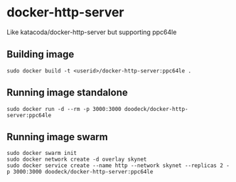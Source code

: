 # docker-http-server
Like katacoda/docker-http-server but supporting ppc64le

## Building image
```
sudo docker build -t <userid>/docker-http-server:ppc64le .
```

## Running image standalone
```
sudo docker run -d --rm -p 3000:3000 doodeck/docker-http-server:ppc64le
```

## Running image swarm

```
sudo docker swarm init
sudo docker network create -d overlay skynet
sudo docker service create --name http --network skynet --replicas 2 -p 3000:3000 doodeck/docker-http-server:ppc64le
```
